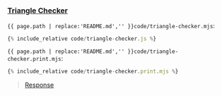 ### [Triangle Checker](code.zip)

`{{ page.path | replace:'README.md','' }}code/triangle-checker.mjs`:
```js
{% include_relative code/triangle-checker.js %}
```

`{{ page.path | replace:'README.md','' }}code/triangle-checker.print.mjs`:
```js
{% include_relative code/triangle-checker.print.mjs %}
```

> [Response](response/triangle-checker.js)
